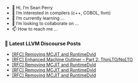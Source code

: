 - 👋 Hi, I’m Sean Perry
- 👀 I’m interested in compilers (c++, COBOL, llvm)
- 🌱 I’m currently learning ...
- 💞️ I’m looking to collaborate on ...
- 📫 How to reach me ...

<!---
s66perry/s66perry is a ✨ special ✨ repository because its `README.md` (this file) appears on your GitHub profile.
You can click the Preview link to take a look at your changes.
--->
### 📕 Latest LLVM Discourse Posts

<!-- DISCOURSE-LLVM:START -->
- [[RFC] Removing MCJIT and RuntimeDyld](https://discourse.llvm.org/t/rfc-removing-mcjit-and-runtimedyld/80464#post_5)
- [[RFC] Enhanced Machine Outliner – Part 2: ThinLTO/NoLTO](https://discourse.llvm.org/t/rfc-enhanced-machine-outliner-part-2-thinlto-nolto/78753#post_5)
- [[RFC] Removing MCJIT and RuntimeDyld](https://discourse.llvm.org/t/rfc-removing-mcjit-and-runtimedyld/80464#post_4)
- [[RFC] Removing MCJIT and RuntimeDyld](https://discourse.llvm.org/t/rfc-removing-mcjit-and-runtimedyld/80464#post_3)
- [[RFC] Removing MCJIT and RuntimeDyld](https://discourse.llvm.org/t/rfc-removing-mcjit-and-runtimedyld/80464#post_2)
<!-- DISCOURSE-LLVM:END -->
